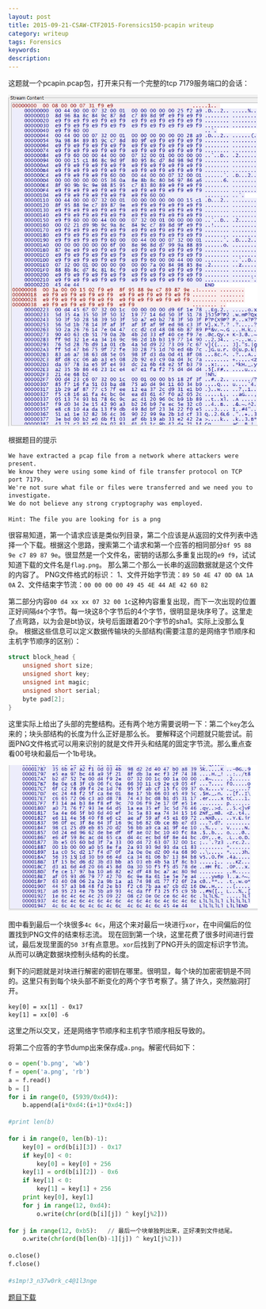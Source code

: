 ```yaml
---
layout: post
title: 2015-09-21-CSAW-CTF2015-Forensics150-pcapin writeup
category: writeup
tags: Forensics
keywords: 
description: 
---
```


这题就一个pcapin.pcap包，打开来只有一个完整的tcp 7179服务端口的会话：

![pic](/public/img/2015-09-21-pcapin-1.PNG)

根据题目的提示

```
We have extracted a pcap file from a network where attackers were present. 
We know they were using some kind of file transfer protocol on TCP port 7179. 
We're not sure what file or files were transferred and we need you to investigate.
We do not believe any strong cryptography was employed.

Hint: The file you are looking for is a png
```

很容易知道，第一个请求应该是类似列目录，第二个应该是从返回的文件列表中选择一个下载。根据这个思路，搜索第二个请求和第一个应答的相同部分`8f 95 88 9e c7 89 87 9e`。很显然是一个文件名，密钥的话那么多重复出现的`e9 f9`，试试知道下载的文件名是`flag.png`。
那么第二个那么一长串的返回数据就是这个文件的内容了。
PNG文件格式的标识：
1、文件开始字节流：`89 50 4E 47 0D 0A 1A 0A`
2、文件结束字节流：`00 00 00 00 49 45 4E 44 AE 42 60 82`

第二部分内容`00 d4 xx xx 07 32 00 1c`这种内容重复出现，而下一次出现的位置正好间隔`d4`个字节。每一块这8个字节后的4个字节，很明显是块序号了。这里走了点弯路，以为会是bt协议，块号后面跟着20个字节的sha1。实际上没那么复杂。
根据这些信息可以定义数据传输块的头部结构(需要注意的是网络字节顺序和主机字节顺序的区别）：

```c
struct block_head {
	unsigned short size;
	unsigned short key;		
	unsigned int magic;
	unsigned short serial;
	byte pad[2];
}
```

这里实际上给出了头部的完整结构。还有两个地方需要说明一下：第二个`key`怎么来的；块头部结构的长度为什么正好是那么长。
要解释这个问题就只能尝试。前面PNG文件格式可以用来识别的就是文件开头和结尾的固定字节流。那么重点查看00号块和最后一个1b号块。

![pic](/public/img/2015-09-21-pcapin-2.PNG)

图中看到最后一个块很多`4c 6c`，用这个来对最后一块进行`xor`，在中间偏后的位置找到PNG文件的结束标志流。
现在回到第一个块，这里花费了很多时间进行尝试，最后发现里面的`50 3f`有点意思。`xor`后找到了PNG开头的固定标识字节流。从而可以确定数据块控制头结构的长度。

剩下的问题就是对块进行解密的密钥在哪里。很明显，每个块的加密密钥是不同的。这里只有到每个块头部不断变化的两个字节考察了。猜了许久，突然脑洞打开。

```
key[0] = xx[1] - 0x17
key[1] = xx[0] -6
```

这里之所以交叉，还是网络字节顺序和主机字节顺序相反导致的。

将第二个应答的字节dump出来保存成`a.png`。解密代码如下：

```python
o = open('b.png', 'wb')
f = open('a.png', 'rb')
a = f.read()
b = []
for i in range(0, (5939/0xd4)):
	b.append(a[i*0xd4:(i+1)*0xd4:])

#print len(b)

for i in range(0, len(b)-1):
	key[0] = ord(b[i][3]) - 0x17
	if key[0] < 0:
		key[0] = key[0] + 256
	key[1] = ord(b[i][2]) - 0x6
	if key[1] < 0:
		key[1] = key[1] + 256
	print key[0], key[1]
	for j in range(12, 0xd4):
		o.write(chr(ord(b[i][j]) ^ key[j%2]))

for j in range(12, 0xb5):	// 最后一个块单独列出来，正好凑到文件结尾。
	o.write(chr(ord(b[len(b)-1][j]) ^ key1[j%2]))

o.close()
f.close()

#s1mp!3_n37w0rk_c4@1l3nge
```

[题目下载](/public/download/pcapin_73c7fb6024b5e6eec22f5a7dcf2f5d82.pcap)